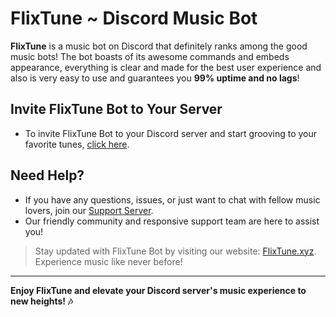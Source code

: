 # FlixTune ~ Discord Music Bot
**FlixTune** is a music bot on Discord that definitely ranks among the good music bots! 
The bot boasts of its awesome commands and embeds appearance, everything is clear and made for the best user experience and also is very easy to use and guarantees you **99% uptime and no lags**!

## Invite FlixTune Bot to Your Server
- To invite FlixTune Bot to your Discord server and start grooving to your favorite tunes, [click here](https//invite.flixtune.xyz).

## Need Help?
- If you have any questions, issues, or just want to chat with fellow music lovers, join our [Support Server](https://support.flixtune.xyz). 
- Our friendly community and responsive support team are here to assist you!
> Stay updated with FlixTune Bot by visiting our website: [FlixTune.xyz](https://flixtune.xyz). Experience music like never before!

----
**Enjoy FlixTune and elevate your Discord server's music experience to new heights! 🎶**
